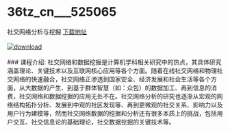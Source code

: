 # 36tz_cn___525065
社交网络分析与挖掘
[下载地址](http://www.36tz.cn/article/525065 "下载地址")
<br/></br>[![download](http://36tz.cn/muke_img/2019_06_1-16-300x150.png "下载地址")](http://www.36tz.cn/article/525065 "下载地址")
<br/></br>### 课程介绍:
社交网络和数据挖掘是计算机学科相关研究中的热点，其具体研究涵盖理论、关键技术以及互联网核心应用等各个方面。随着在线社交网络和物理社交网络的快速融合，社交网络正渗透到国家安全、经济发展和社会生活等各个方面，从大数据的产生、到基于群体智慧（如：众包）的数据加工、再到信息的消费，社交网络和数据挖掘的应用无处不在。社交网络分析的研究也逐渐从宏观的网络结构拓扑分析、发展到中观的社区发现等、再到更微观的社交关系、影响力以及用户行为建模等，然而社交网络数据的挖掘和分析还有很多本质上的挑战，包括用户交互、社交信息论的基础理论，社交数据挖掘的关键技术等。


